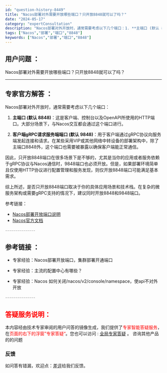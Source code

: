 ```yaml
---
id: "question-history-8449"
title: "Nacos部署对外需要开放哪些端口？只开放8848就可以了吗？"
date: "2024-05-17"
category: "expertConsultation"
description: "Nacos部署对外开放时，通常需要考虑以下几个端口：1. **主端口 (默认 8848)**：这是客户端、控制台以及OpenAPI所使用的HTTP端口。大部分场景下，与Nacos交互都会通过这个端口进行。2. **客户端gRPC请求服务端端口 (默认 9848)**：用于客户端通过gRPC协议向服务"
tags: ["Nacos","部署","端口","8848"]
keywords: ["Nacos","部署","端口","8848"]
---
```


## 用户问题 ： 
 Nacos部署对外需要开放哪些端口？只开放8848就可以了吗？  

---------------
## 专家官方解答 ：

Nacos部署对外开放时，通常需要考虑以下几个端口：

1. **主端口 (默认 8848)**：这是客户端、控制台以及OpenAPI所使用的HTTP端口。大部分场景下，与Nacos交互都会通过这个端口进行。

2. **客户端gRPC请求服务端端口 (默认 9848)**：用于客户端通过gRPC协议向服务端发起连接和请求。在某些采用VIP或其他网络中转设备的部署架构中，除了主端口8848外，这个端口也需要被暴露以确保客户端能正常通信。

因此，只开放8848端口在很多场景下是不够的，尤其是当你的应用或者服务依赖于gRPC协议与Nacos通信时，9848端口也必须开放。但是，如果部署环境简单且仅使用HTTP协议进行配置管理和服务发现，则仅开放8848端口可能满足基本需求。

综上所述，是否只开放8848端口取决于你的具体应用场景和技术栈。在复杂的微服务架构或需要gRPC支持的情况下，建议同时开放8848和9848端口。

参考链接：
- [Nacos部署开放端口说明](https://nacos.io/docs/latest/guide/admin/cluster-mode-quick-start/)
- [Nacos官方文档](https://nacos.io/docs/latest/)


<font color="#949494">---------------</font> 


## 参考链接 ：

* 专家经验：Nacos部署开放端口，集群部署开通端口 
 
 * 专家经验：主流的配置中心有哪些？ 
 
 * 专家经验：Nacos 如何关闭/nacos/v2/console/namespace，使api不对外开放 


 <font color="#949494">---------------</font> 
 


## <font color="#FF0000">答疑服务说明：</font> 

本内容经由技术专家审阅的用户问答的镜像生成，我们提供了<font color="#FF0000">专家智能答疑服务</font>，在<font color="#FF0000">页面的右下的浮窗”专家答疑“</font>。您也可以访问 : [全局专家答疑](https://answer.opensource.alibaba.com/docs/intro) 。 咨询其他产品的的问题

### 反馈
如问答有错漏，欢迎点：[差评](https://ai.nacos.io/user/feedbackByEnhancerGradePOJOID?enhancerGradePOJOId=13666)给我们反馈。

